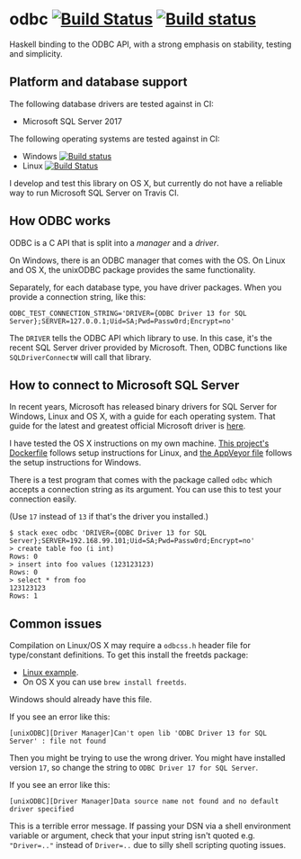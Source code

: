 # odbc [![Build Status](https://travis-ci.org/fpco/odbc.svg)](https://travis-ci.org/fpco/odbc) [![Build status](https://ci.appveyor.com/api/projects/status/vpn6a1pme25upbux?svg=true)](https://ci.appveyor.com/project/chrisdone/odbc-0os0b)

Haskell binding to the ODBC API, with a strong emphasis on stability,
testing and simplicity.

## Platform and database support

The following database drivers are tested against in CI:

* Microsoft SQL Server 2017

The following operating systems are tested against in CI:

* Windows [![Build status](https://ci.appveyor.com/api/projects/status/vpn6a1pme25upbux?svg=true)](https://ci.appveyor.com/project/chrisdone/odbc-0os0b)
* Linux [![Build Status](https://travis-ci.org/fpco/odbc.svg)](https://travis-ci.org/fpco/odbc)

I develop and test this library on OS X, but currently do not have a
reliable way to run Microsoft SQL Server on Travis CI.

## How ODBC works

ODBC is a C API that is split into a *manager* and a *driver*.

On Windows, there is an ODBC manager that comes with the OS. On Linux
and OS X, the unixODBC package provides the same functionality.

Separately, for each database type, you have driver packages. When you
provide a connection string, like this:

```
ODBC_TEST_CONNECTION_STRING='DRIVER={ODBC Driver 13 for SQL Server};SERVER=127.0.0.1;Uid=SA;Pwd=Passw0rd;Encrypt=no'
```

The `DRIVER` tells the ODBC API which library to use. In this case,
it's the recent SQL Server driver provided by Microsoft. Then, ODBC
functions like `SQLDriverConnectW` will call that library.

## How to connect to Microsoft SQL Server

In recent years, Microsoft has released binary drivers for SQL Server
for Windows, Linux and OS X, with a guide for each operating
system. That guide for the latest and greatest official Microsoft
driver is
[here](https://docs.microsoft.com/en-us/sql/connect/odbc/linux-mac/installing-the-microsoft-odbc-driver-for-sql-server).

I have tested the OS X instructions on my own machine.
[This project's Dockerfile](https://github.com/fpco/odbc/blob/master/Dockerfile)
follows setup instructions for Linux, and
[the AppVeyor file](https://github.com/fpco/odbc/blob/master/appveyor.yml)
follows the setup instructions for Windows.

There is a test program that comes with the package called `odbc`
which accepts a connection string as its argument. You can use this to
test your connection easily.

(Use `17` instead of `13` if that's the driver you installed.)

    $ stack exec odbc 'DRIVER={ODBC Driver 13 for SQL Server};SERVER=192.168.99.101;Uid=SA;Pwd=Passw0rd;Encrypt=no'
    > create table foo (i int)
    Rows: 0
    > insert into foo values (123123123)
    Rows: 0
    > select * from foo
    123123123
    Rows: 1

## Common issues

Compilation on Linux/OS X may require a `odbcss.h` header file for type/constant definitions. To get this install the freetds package:

* [Linux example](https://github.com/fpco/odbc/blob/efe81f7c17f5ff4c1cf8937577b32f049c0dd62b/Dockerfile#L15). 
* On OS X you can use `brew install freetds`.

Windows should already have this file.

If you see an error like this:

    [unixODBC][Driver Manager]Can't open lib 'ODBC Driver 13 for SQL Server' : file not found

Then you might be trying to use the wrong driver. You might have
installed version `17`, so change the string to `ODBC Driver 17 for
SQL Server`.

If you see an error like this:

    [unixODBC][Driver Manager]Data source name not found and no default driver specified

This is a terrible error message. If passing your DSN via a shell
environment variable or argument, check that your input string isn't
quoted e.g. `"Driver=.."` instead of `Driver=..` due to silly shell
scripting quoting issues.
